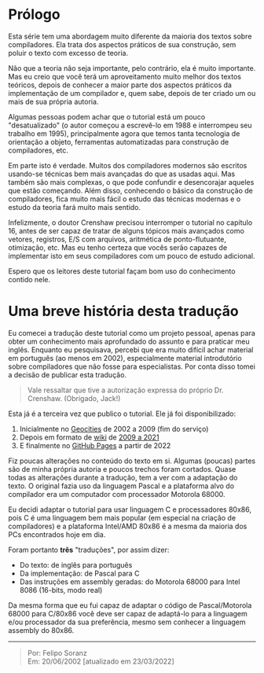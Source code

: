 # Prólogo

Esta série tem uma abordagem muito diferente da maioria dos textos sobre compiladores. Ela trata dos aspectos práticos de sua construção, sem poluir o texto com excesso de teoria.

Não que a teoria não seja importante, pelo contrário, ela é muito importante. Mas eu creio que você terá um aproveitamento muito melhor dos textos teóricos, depois de conhecer a maior parte dos aspectos práticos da implementação de um compilador e, quem sabe, depois de ter criado um ou mais de sua própria autoria.

Algumas pessoas podem achar que o tutorial está um pouco "desatualizado" (o autor começou a escrevê-lo em 1988 e interrompeu seu trabalho em 1995), principalmente agora que temos tanta tecnologia de orientação a objeto, ferramentas automatizadas para construção de compiladores, etc.

Em parte isto é verdade. Muitos dos compiladores modernos são escritos usando-se técnicas bem mais avançadas do que as usadas aqui. Mas também são mais complexas, o que pode confundir e desencorajar aqueles que estão começando. Além disso, conhecendo o básico da construção de compiladores, fica muito mais fácil o estudo das técnicas modernas e o estudo da teoria fará muito mais sentido.

Infelizmente, o doutor Crenshaw precisou interromper o tutorial no capítulo 16, antes de ser capaz de tratar de alguns tópicos mais avançados como vetores, registros, E/S com arquivos, aritmética de ponto-flutuante, otimização, etc. Mas eu tenho certeza que vocês serão capazes de implementar isto em seus compiladores com um pouco de estudo adicional.

Espero que os leitores deste tutorial façam bom uso do conhecimento contido nele.

# Uma breve história desta tradução

Eu comecei a tradução deste tutorial como um projeto pessoal, apenas para obter um conhecimento mais aprofundado do assunto e para praticar meu inglês. Enquanto eu pesquisava, percebi que era muito difícil achar material em português (ao menos em 2002), especialmente material introdutório sobre compiladores que não fosse para especialistas. Por conta disso tomei a decisão de publicar esta tradução.

> Vale ressaltar que tive a autorização expressa do próprio Dr. Crenshaw. (Obrigado, Jack!)

Esta já é a terceira vez que publico o tutorial. Ele já foi disponibilizado:

1. Inicialmente no [Geocities](https://web.archive.org/web/20090724192500/http://br.geocities.com/feliposz/compiladores/crenshaw/index.html) de 2002 a 2009 (fim do serviço)
2. Depois em formato de [wiki](http://tutorialcompiladores.pbworks.com/) de [2009 a 2021](https://web.archive.org/web/20211101000000*/http://tutorialcompiladores.pbworks.com/)
3. E finalmente no [GitHub Pages](https://feliposz.github.io/tutorial-compiladores/) a partir de 2022

Fiz poucas alterações no conteúdo do texto em si. Algumas (poucas) partes são de minha própria autoria e poucos trechos foram cortados. Quase todas as alterações durante a tradução, tem a ver com a adaptação do texto. O original fazia uso da linguagem Pascal e a plataforma alvo do compilador era um computador com processador Motorola 68000.

Eu decidi adaptar o tutorial para usar linguagem C e processadores 80x86, pois C é uma linguagem bem mais popular (em especial na criação de compiladores) e a plataforma Intel/AMD 80x86 é a mesma da maioria dos PCs encontrados hoje em dia.

Foram portanto **três** "traduções", por assim dizer:
- Do texto: de inglês para português
- Da implementação: de Pascal para C
- Das instruções em assembly geradas: do Motorola 68000 para Intel 8086 (16-bits, modo real)

Da mesma forma que eu fui capaz de adaptar o código de Pascal/Motorola 68000 para C/80x86 você deve ser capaz de adaptá-lo para a linguagem e/ou processador da sua preferência, mesmo sem conhecer a linguagem assembly do 80x86.

---

> Por: Felipo Soranz <br>
> Em: 20/06/2002 [atualizado em 23/03/2022]